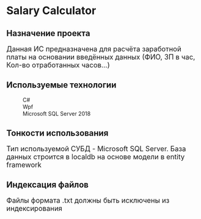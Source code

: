 <!DOCTYPE html>
<html>
<head>

</head>
<body>
<h1>Salary Calculator</h1>
<h2>Назначение проекта</h1>  
<p style="font-size: large;">Данная ИС предназначена для расчёта заработной платы на основании введённых данных (ФИО, ЗП в час, Кол-во отработанных часов...)</p>

<h2>Используемые технологии</h2>
<ul style="list-style-type: none;">
    <li ><img style="height: 15px;" src="https://cdn-icons.flaticon.com/png/512/3840/premium/3840653.png?token=exp=1650435840~hmac=2fa8abf24990cf4d0323406dd49dd246"> C#</li>
    <li ><img style="height: 15px;"  src="https://cdn-icons.flaticon.com/png/512/3840/premium/3840738.png?token=exp=1650435841~hmac=a4da217042fad82528db753b063c0294"> Wpf</li>
    <li ><img style="height: 15px;"  src="https://cdn-icons.flaticon.com/png/512/3840/premium/3840739.png?token=exp=1650435842~hmac=bf235b472431c9766f34b9452a1a27d7"> Microsoft SQL Server 2018</li>
</ul>
    <h2>Тонкости использования</h1>  
<p style="font-size: large;">Тип используемой СУБД - Microsoft SQL Server. База данных строится в localdb на основе модели в entity framework</p>
    <h2>Индексация файлов</h1>  
<p style="font-size: large;">Файлы формата .txt должны быть исключены из индексирования</p>
</body>
</html>
